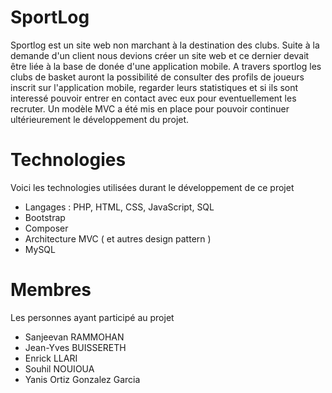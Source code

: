 # SportLog
Sportlog est un site web non marchant à la destination des clubs. Suite à la demande d'un client nous devions créer un site web et 
ce dernier devait être liée à la base de donée d'une application mobile. A travers sportlog les clubs de basket auront la possibilité 
de consulter des profils de joueurs inscrit sur l'application mobile, regarder leurs statistiques et si ils sont interessé pouvoir entrer en 
contact avec eux pour eventuellement les recruter. Un modèle MVC a été mis en place pour pouvoir continuer ultérieurement le développement du projet.

# Technologies
Voici les technologies utilisées durant le développement de ce projet
* Langages : PHP, HTML, CSS, JavaScript, SQL
* Bootstrap
* Composer
* Architecture MVC ( et autres design pattern )
* MySQL


# Membres
Les personnes ayant participé au projet
* Sanjeevan RAMMOHAN
* Jean-Yves BUISSERETH
* Enrick LLARI
* Souhil NOUIOUA
* Yanis Ortiz Gonzalez Garcia


